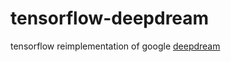 # tensorflow-deepdream
tensorflow reimplementation of google [deepdream](https://github.com/google/deepdream)

